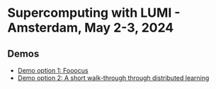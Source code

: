# Supercomputing with LUMI - Amsterdam, May 2-3, 2024

## Demos

-   [Demo option 1: Fooocus](Demo1.md)
-   [Demo option 2: A short walk-through through distributed learning](Demo2.md)
